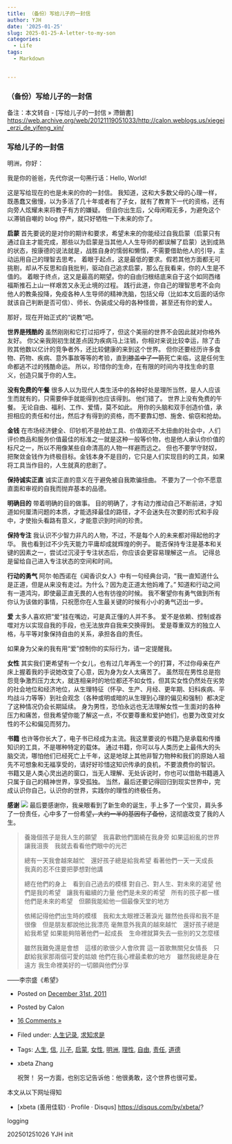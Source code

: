 ```yaml
---
title: （备份）写给儿子的一封信
author: YJH
date: '2025-01-25'
slug: 2025-01-25-A-letter-to-my-son
categories:
  - Life
tags:
  - Markdown


---
```


###   （备份）写给儿子的一封信

备注：本文转自 - [写给儿子的一封信 » 滯銷書] https://web.archive.org/web/20121119051033/http://calon.weblogs.us/xiegei_erzi_de_yifeng_xin/



### 写给儿子的一封信

明洲，你好：

我是你的爸爸，先代你说一句~~黑~~行话：Hello, World!

这是写给现在的也是未来的你的一封信。
我知道，这和大多数父母的心理一样，既愚蠢又傲慢，以为多活了几十年或者有了子女，就有了教育下一代的资格，还有向旁人炫耀未来将教子有方的嫌疑。
但自你出生后，父母闲暇无多，为避免这个以滞销自嘲的 blog 停产，就只好牺牲一下未来的你了。

**启蒙**
首先要说的是对你的期许和要求，希望未来的你能经过自我启蒙（启蒙只有通过自主才能完成，那些以为启蒙是当其他人人生导师的都误解了启蒙）达到成熟的状态，按康德的说法就是，战胜自身的懦弱和懒惰，不需要借助他人的引导，主动运用自己的理智去思考。
着眼于起点，这是最低的要求。假若其他方面都无可挑剔，却从不反思和自我批判，驱动自己追求启蒙，那么在我看来，你的人生是不值的。
着眼于终点，这又是最高的期望。你的自由归根结底来自于这个如同西绪福斯推石上山一样艰苦又永无止境的过程。
践行此道，你自己的理智思考不会向他人的教条投降，免疫各种人生导师的精神洗脑，包括父母（比如本文后面的话你就该自己判断是否可信）、师长、伪装成父母的各种怪兽，甚至还有你的爱人。

那好，现在开始正式的“说教”吧。

**世界是残酷的**
虽然刚刚和它打过招呼了，但这个美丽的世界不会因此就对你格外友好。
你父亲我刚初生就差点因为疾病马上注销，你相对来说比较幸运，除了击败其他数以亿计的竞争者外，还比较健康的来到这个世界。
但你还要经历许多食物、药物、疾病、意外事故等等的考验，直到~~膝盖中了一箭~~死亡来临，这是任何生命都逃不过的残酷命运。
所以，珍惜你的生命，在有限的时间内寻找生命的意义，创造只属于你的人生。

**没有免费的午餐**
很多人以为现代人类生活中的各种好处是理所当然，是人人应该生而就有的，只需要伸手就能得到也应该得到。
他们错了。
世界上没有免费的午餐。
无论自由、福利、工作、爱情，莫不如此。
用你的头脑和双手创造价值，承担相应的责任和付出，然后才有得到的资格，而不要靠幻想、施舍、偷窃和抢劫。

**金钱**
在市场经济健全、印钞机不是抢劫工具、价值观还不太扭曲的社会中，人们评价商品和服务价值最佳的标准之一就是这种一般等价物，也是他人承认你价值的标尺之一，所以不用像某些自命清高的人物一样避而远之。
但也不要学守财奴，把聚敛金钱作为终极目标。金钱本身不是目的，它只是人们实现目的的工具，如果将工具当作目的，人生就真的悲剧了。

**保持诚实正直**
诚实正直的意义在于避免被自我欺骗扭曲。
不要为了一个你不愿意直面和审视的自我而抛弃基本的品德。

**明确目的**
带着明确的目的做事。
目的明确了，才有动力推动自己不断前进，才知道如何厘清问题的本质，才能选择最佳的路径，才不会迷失在次要的形式和手段中，才使抬头看路有意义，才能意识到时间的珍贵。

**保持专注**
我认识不少智力非凡的人物，不过，不是每个人的未来都对得起他的才华。
我也看到过不少先天能力平庸却成就辉煌的例子。
能否保持专注是基本和关键的因素之一，尝试过沉浸于专注状态后，你应该会更容易理解这一点。
记得总是留给自己进入专注状态的空间和时间。

**行动的勇气**
阿尔·帕西诺在《闻香识女人》中有一句经典台词，“我一直知道什么是正道，但是从来没有走过。为什么？因为走正道太他妈难了。”
知道和行动之间有一道鸿沟，即使最正直无畏的人也有彷徨的时候。
我不奢望你有勇气做到所有你认为该做的事情，只祝愿你在人生最关键的时候有小小的勇气迈出一步。

**爱**
太多人喜欢把“爱”挂在嘴边，可是真正懂的人并不多。
爱不是依赖、控制或吞噬对方以实现自我的手段，也无法放弃自我来交换得到。
爱是尊重双方的独立人格，与平等对象保持自由的关系，承担各自的责任。

如果身为父亲的我有用“爱”控制你的实际行为，请一定提醒我。

**女性**
其实我们更希望有一个女儿，也有过几年再生一个的打算，不过你母亲在产床上握着我的手说她改变了心意，因为身为女人太痛苦了。
虽然现在男性总是抱怨竞争激烈压力太大，就连相亲时的地位都还不如女性，但其实女性仍然处在劣势的社会地位和经济地位，从生理特征（怀孕、生产、月经、更年期、妇科疾病、平均战斗力等等）到社会观念（各种或明或暗的从生理到心理的偏见和强制）都决定了这种情况仍会长期延续。
身为男性，恐怕永远也无法理解女性一生面对的各种压力和痛苦，但我希望你能了解这一点，不仅要尊重和爱护她们，也要为改变对女性的不公和偏见而努力。

**书籍**
也许等你长大了，电子书已经成为主流。我这里要说的书籍乃是承载和传播知识的工具，不是哪种特定的载体。
通过书籍，你可以与人类历史上最伟大的头脑交流，哪怕他们已经死亡上千年，这是地球上其他非智力物种和我们的原始人祖先不可想象和无福享受的，请好好珍惜这知识传承的良机，不要浪费你的智识。
书籍又是人类心灵出逃的窗口，当无人理解、无处诉说时，你也可以借助书籍遁入只属于自己的精神世界，享受孤独。
当然，最后还要记得回归到现实世界中，完成认识你自己，认识你的世界，实践你的理性的终极任务。

**感谢**
![](/post/2025-01-25-（备份）写给儿子的一封信_files/新生儿.jpg)
最后要感谢你，我亲眼看到了新生命的诞生，手上多了一个宝贝，肩头多了一份责任，心中多了一份希望~~，大约一半的基因有了备份~~，这彻底改变了我的人生。



> 養幾個孩子是我人生的願望　我喜歡他們圍繞在我身旁
> 如果這紛亂的世界讓我沮喪　我就去看看他們眼中的光芒
>
> 總有一天我會越來越忙　還好孩子總是給我希望
> 看著他們一天一天成長　我真的忍不住要把夢想對他講
>
> 總在他們的身上　看到自己過去的模樣
> 對自己、對人生、對未來的渴望
> 他們是我的希望　讓我有繼續的力量
> 他們是未來的希望　所有的孩子都一樣
> 他們是未來的希望　但願我能給他一個最像天堂的地方
>
> 依稀記得他們出生時的模樣　我和太太眼裡泛著淚光
> 雖然他長得和我不是很像　但是朋友都說他比我漂亮
> 毫無意外我真的越來越忙　還好孩子總是給我希望
> 如果能夠陪著他們一起成長　生命裡就算失去一些別的又怎麼樣
>
> 雖然我難免還是會想　這樣的歌很少人會欣賞
> 這一首歌無關兒女情長　只獻給我家那兩個可愛的姑娘
> 他們在我心裡最柔軟的地方　雖然我總是身在遠方
> 我生命裡美好的一切願與他們分享

——李宗盛《希望》



- Posted on [December 31st, 2011](https://web.archive.org/web/20121119051033/http://calon.weblogs.us/xiegei_erzi_de_yifeng_xin/)
- Posted by Calon
- [16 Comments »](https://web.archive.org/web/20121119051033/http://calon.weblogs.us/xiegei_erzi_de_yifeng_xin/#comments)
- Filed under: [人生记录](https://web.archive.org/web/20121119051033/http://calon.weblogs.us/category/record/), [求知求是](https://web.archive.org/web/20121119051033/http://calon.weblogs.us/category/philosci/)
- Tags: [人生](https://web.archive.org/web/20121119051033/http://calon.weblogs.us/tag/人生/), [信](https://web.archive.org/web/20121119051033/http://calon.weblogs.us/tag/信/), [儿子](https://web.archive.org/web/20121119051033/http://calon.weblogs.us/tag/儿子/), [启蒙](https://web.archive.org/web/20121119051033/http://calon.weblogs.us/tag/启蒙/), [女性](https://web.archive.org/web/20121119051033/http://calon.weblogs.us/tag/女性/), [明洲](https://web.archive.org/web/20121119051033/http://calon.weblogs.us/tag/明洲/), [理性](https://web.archive.org/web/20121119051033/http://calon.weblogs.us/tag/理性/), [自由](https://web.archive.org/web/20121119051033/http://calon.weblogs.us/tag/自由/), [责任](https://web.archive.org/web/20121119051033/http://calon.weblogs.us/tag/责任/), [道德](https://web.archive.org/web/20121119051033/http://calon.weblogs.us/tag/道德/)



- xbeta Zhang

  祝贺！
  另一方面，也别忘记告诉他：他很勇敢，这个世界也很可爱。



本文从以下网址得知

- [xbeta (善用佳软) · Profile · Disqus] https://disqus.com/by/xbeta/?



logging

202501251026 YJH init





